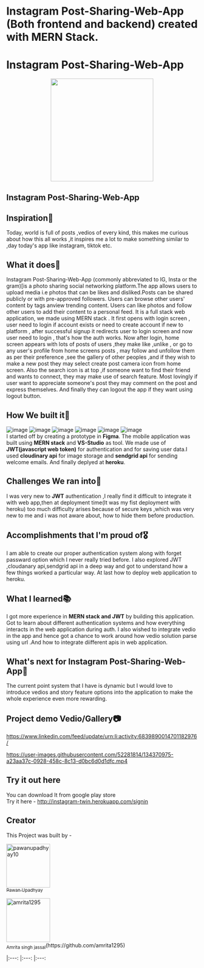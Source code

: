 # Instagram Post-Sharing-Web-App (Both frontend and backend) created with MERN Stack. #

#  Instagram Post-Sharing-Web-App
<p align="center">
<img src="https://media.distractify.com/brand-img/qR1RRaxtc/2160x1130/instagram2-1625774285074.jpg" width="270" height="270">
  </p>
<h2>Instagram Post-Sharing-Web-App</h2>

## Inspiration🌠
 Today, world is full of posts ,vedios of every kind, this makes me curious about how this all works ,it inspires me a lot to make something similar to ,day today's app like instagram, tiktok etc.

## What it does🚀
Instagram Post-Sharing-Web-App (commonly abbreviated to IG, Insta or the gram)[is a photo sharing social networking platform.The app allows users to upload media i.e photos that can be likes and disliked.Posts can be shared publicly or with pre-approved followers. Users can browse other users' content by tags anview trending content. Users can like photos and follow other users to add their content to a personal feed.
It is a full stack web application, we made using MERN stack . It first opens with login screen , user need to login if account exists or need to create account if new to platform , after successful signup it redirects user to login screen and now user need to login , that's how the auth works. 
Now after login, home screen appears with lots of posts of users ,they make like ,unlike , or go to any user's profile from home screens posts , may follow and unfollow them as per their preference ,see the gallery of other peoples ,and if they wish to make a new post they may select create post camera icon from home screen.
Also the search icon is at top ,if someone want to find their friend and wants to connect, they may make use of search feature.
Most lovingly if user want to appreciate someone's post they may comment on the post and express themselves.
And finally they can logout the app if they want using logout button.
  
## How We built it🔨
![image](https://img.shields.io/badge/Figma-F24E1E?style=for-the-badge&logo=figma&logoColor=white) ![image](https://img.shields.io/badge/mongodb-0175C2?style=for-the-badge&logo=mongodb&logoColor=white) ![image](https://img.shields.io/badge/React-02569B?style=for-the-badge&logo=React&logoColor=white) ![image](https://img.shields.io/badge/express.js-%23039BE5.svg?style=for-the-badge&logo=express.js) ![image](https://img.shields.io/badge/Node.js-%23121011.svg?style=for-the-badge&logo=Node.js&logoColor=white) ![image](https://img.shields.io/badge/github-%23121011.svg?style=for-the-badge&logo=github&logoColor=white) </br>
I started off by creating a prototype in **Figma**. The mobile application was built using **MERN stack** and **VS-Studio** as tool. We made use of **JWT(javascript web token)** for authentication and for saving user data.I used **cloudinary api** for image storage and **sendgrid api** for sending welcome emails. And finally deplyed at **heroku**.

## Challenges We ran into🔴
 I was very new to **JWT** authentication ,I really find it difficult to integrate it with web app,then at deployment time(It was my fist deployment with heroku) too much difficulty     arises because of secure keys ,which was very new to me and i was not aware about, how to hide them before production.

## Accomplishments that I'm proud of🎖
I am able to create our proper authentication system along with forget passward option which I never really tried before. I also explored JWT ,cloudanary api,sendgrid api in a deep way and got to understand how a few things worked a particular way. At last how to deploy web application to heroku.
## What I learned📚
I got more experience in **MERN stack and JWT** by building this application.  Got to learn about different authentication systems and how everything interacts in the web application during auth. I also wished to integrate vedio  in the app and hence got a chance to work around how vedio solution parse using url .And how to integrate diifferent apis in web application.

## What's next for Instagram Post-Sharing-Web-App🎉
The current point system that I have is dynamic but I would love to introduce vedios and story feature options into the application to make the whole experience even more rewarding.

## Project demo Vedio/Gallery📷
   https://www.linkedin.com/feed/update/urn:li:activity:6839890014701182976/

https://user-images.githubusercontent.com/52281814/134370975-a23aa37c-0928-458c-8c13-d0bc6d0d1dfc.mp4

## Try it out here
You can download It from google play store</br>
Try it here - http://instagram-twin.herokuapp.com/signin

## Creator
This Project was built by - 
[<p align="left"><img alt="pawanupadhyay10" src="https://user-images.githubusercontent.com/52281814/134037647-3a61a8ae-b69c-4fa6-aaf0-cfbc657af22a.jpg" width="115"><br><sub>Pawan Upadhyay</sub>](https://github.com/pawanupadhyay10) 
</p>
<p align="left"><img alt="amrita1295" width="115"><br><sub>Amrita singh jassal</sub>(https://github.com/amrita1295) 
</p>
|:---: |:---: |:---: 

